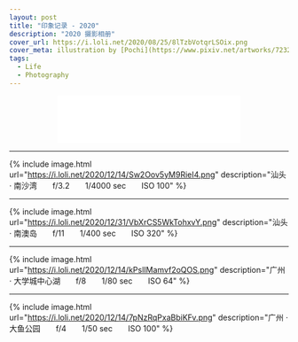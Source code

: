 ```yaml
---
layout: post
title: "印象记录 - 2020"
description: "2020 摄影相册"
cover_url: https://i.loli.net/2020/08/25/8lTzbVotqrLSOix.png
cover_meta: illustration by [Pochi](https://www.pixiv.net/artworks/72329823)
tags: 
  - Life
  - Photography
---
```


<p align="center"><iframe frameborder="no" border="0" marginwidth="0" marginheight="0" width=330 height=86 src="//music.163.com/outchain/player?type=2&id=29535887&auto=0&height=66"></iframe></p>

---

{% include image.html url="https://i.loli.net/2020/12/14/Sw2Oov5yM9RieI4.png" description="汕头 · 南沙湾&emsp;&emsp;f/3.2&emsp;&emsp;1/4000 sec&emsp;&emsp;ISO 100" %}

---

{% include image.html url="https://i.loli.net/2020/12/31/VbXrCS5WkTohxvY.png" description="汕头 · 南澳岛&emsp;&emsp;f/11&emsp;&emsp;1/400 sec&emsp;&emsp;ISO 320" %}

---

{% include image.html url="https://i.loli.net/2020/12/14/kPslIMamvf2oQOS.png" description="广州 · 大学城中心湖&emsp;&emsp;f/8&emsp;&emsp;1/80 sec&emsp;&emsp;ISO 64" %}

---

{% include image.html url="https://i.loli.net/2020/12/14/7pNzRqPxaBbiKFv.png" description="广州 · 大鱼公园&emsp;&emsp;f/4&emsp;&emsp;1/50 sec&emsp;&emsp;ISO 100" %}
